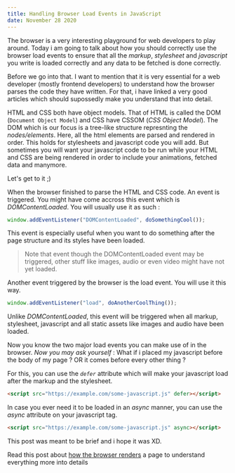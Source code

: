 ```yaml
---
title: Handling Browser Load Events in JavaScript
date: November 28 2020
---
```


The browser is a very interesting playground for web developers to play around. Today i am going to talk about how you should correctly use the browser load events to ensure that all the _markup_, _stylesheet_ and _javascript_ you write is loaded correctly and any data to be fetched is done correctly.

Before we go into that. I want to mention that it is very essential for a web developer (mostly frontend developers) to understand how the browser parses the code they have written. For that, i have linked a very good articles which should supossedly make you understand that into detail.

HTML and CSS both have object models. That of HTML is called the DOM (`Document Object Model`) and CSS have CSSOM (_CSS Object Model_). The DOM which is our focus is a tree-like structure represnting the _nodes/elements_. Here, all the html elements are parsed and rendered in order. This holds for stylesheets and javascript code you will add. But sometimes you will want your javascript code to be run while your HTML and CSS are being rendered in order to include your animations, fetched data and manymore.

Let's get to it ;)

When the browser finished to parse the HTML and CSS code. An event is triggered. You might have come accross this event which is _DOMContentLoaded_. You will usually use it as such :

```javascript
window.addEventListener("DOMContentLoaded", doSomethingCool());
```

This event is especially useful when you want to do something after the page structure and its styles have been loaded.

> Note that event though the DOMContentLoaded event may be triggered, other stuff like images, audio or even video might have not yet loaded.

Another event triggered by the browser is the load event. You will use it this way.

```javascript
window.addEventListener("load", doAnotherCoolThing());
```

Unlike _DOMContentLoaded_, this event will be triggered when all markup, stylesheet, javascript and all static assets like images and audio have been loaded.

Now you know the two major load events you can make use of in the browser.
_Now you may ask yourself_ : What if i placed my javascript before the body of my page ? OR it comes before every other thing ?

For this, you can use the _`defer`_ attribute which will make your javascript load after the markup and the stylesheet.

```html
<script src="https://example.com/some-javascript.js" defer></script>
```

In case you ever need it to be loaded in an _async_ manner, you can use the _async_ attribute on your javascript tag.

```html
<script src="https://example.com/some-javascript.js" async></script>
```

This post was meant to be brief and i hope it was XD.

Read this post about [how the browser renders](https://dev.to/jstarmx/how-the-browser-renders-a-web-page-1ahc) a page to understand everything more into details
